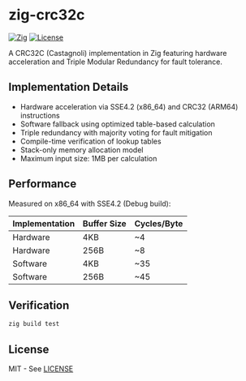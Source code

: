 # zig-crc32c

[![Zig](https://img.shields.io/badge/Zig-0.11.0-orange.svg)](https://ziglang.org)
[![License](https://img.shields.io/badge/license-MIT-orange.svg)](LICENSE)

A CRC32C (Castagnoli) implementation in Zig featuring hardware acceleration and Triple Modular Redundancy for fault tolerance. 

## Implementation Details

- Hardware acceleration via SSE4.2 (x86_64) and CRC32 (ARM64) instructions
- Software fallback using optimized table-based calculation
- Triple redundancy with majority voting for fault mitigation
- Compile-time verification of lookup tables
- Stack-only memory allocation model
- Maximum input size: 1MB per calculation

## Performance

Measured on x86_64 with SSE4.2 (Debug build):

| Implementation | Buffer Size | Cycles/Byte |
|---------------|-------------|-------------|
| Hardware      | 4KB         | ~4          |
| Hardware      | 256B        | ~8          |
| Software      | 4KB         | ~35         |
| Software      | 256B        | ~45         |

## Verification

```bash
zig build test
```

## License

MIT - See [LICENSE](LICENSE)
